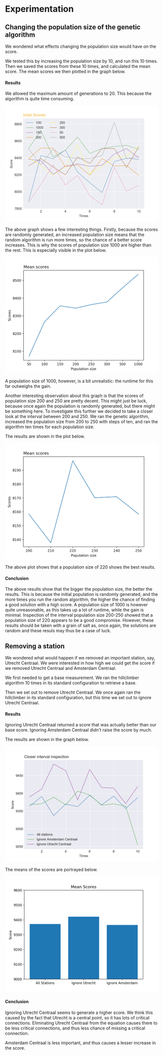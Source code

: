 # Experimentation


## Changing the population size of the genetic algorithm

We wondered what effects changing the population size would have on the score. 

We tested this by increasing the population size by 10, and run this 10 times. Then we saved the scores from these 10 times, and calculated the mean score. The mean scores we then plotted in the graph below. 


#### Results
 
We allowed the maximum amount of generations to 20. This because the algorithm is quite time consuming. 

![initial scores graph](graphs/initial_scores_genetic.png)

The above graph shows a few interesting things. Firstly, because the scores are randomly generated, an increased population size means that the random algorithm is run more times, so the chance of a better score increases. This is why the scores of population size 1000 are higher than the rest. This is especially visible in the plot below. 

![mean initial scores](graphs/mean_scores_all.png)

A population size of 1000, however, is a bit unrealistic: the runtime for this far outweighs the gain. 

Another interesting observation about this graph is that the scores of population size 200 and 250 are pretty decent. This might just be luck, because once again the population is randomly generated, but there might be something here. To investigate this further we decided to take a closer look at the interval between 200 and 250. We ran the genetic algorithm, increased the population size from 200 to 250 with steps of ten, and ran the algorithm ten times for each population size.  

The results are shown in the plot below. 

![mean scores of interval](graphs/mean_scores_interval.png)

The above plot shows that a population size of 220 shows the best results.

#### Conclusion

The above results show that the bigger the population size, the better the results. This is because the initial population is randomly generated, and the more times you run the random algorithm, the higher the chance of finding a good solution with a high score. 
A population size of 1000 is however quite unreasonable, as this takes up a lot of runtime, while the gain is minimal. Inspection of the interval population size 200-250 showed that a population size of 220 appears to be a good compromise. However, these results should be taken with a grain of salt as, once again, the solutions are random and these resuls may thus be a case of luck. 

## Removing a station

We wondered what would happen if we removed an important station, say, Utrecht Centraal. We were interested in how high we could get the score if we removed Utrecht Centraal and Amsterdam Centraal.

We first needed to get a base measurement. We ran the hillclimber algorithm 10 times in its  standard configuration to retrieve a base. 

Then we set out to remove Utrecht Centraal. We once again ran the hillclimber in its standard configuration, but this time we set out to ignore Utrecht Centraal. 

#### Results 

Ignoring Utrecht Centraal returned a score that was actually better than our base score. 
Ignoring Amsterdam Centraal didn't raise the score by much. 

The results are shown in the graph below. 

![ignoring Utrecht CS and Amsterdam CS](graphs/ignore_stations_scores.png)

The means of the scores are portrayed below. 

![ignore stations mean scores](graphs/ignore_means.png)

#### Conclusion

Ignoring Utrecht Centraal seems to generate a higher score. We think this caused by the fact that Utrecht is a central point, so it has lots of critical connections. Eliminating Utrecht Centraal from the equation causes there to be less critical connections, and thus less chance of missing a critical connection. 

Amsterdam Centraal is less important, and thus causes a lesser increase in the score. 
